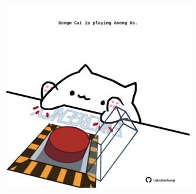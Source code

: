 <!-- built at 20/06/2021, 23:01:24 UTC -->
<p align="center">
  <img width="500" height="500" src="./ReadmeImage.svg">
</p>
